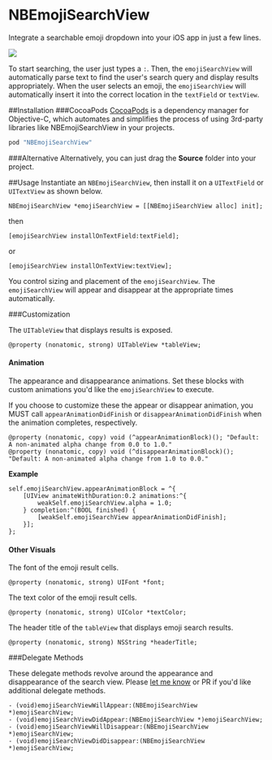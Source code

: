 NBEmojiSearchView
====================
Integrate a searchable emoji dropdown into your iOS app in just a few lines.

![](screencast.gif)

To start searching, the user just types a `:`. Then, the `emojiSearchView` will automatically parse text to find the user's search query and display results appropriately. When the user selects an emoji, the `emojiSearchView` will automatically insert it into the correct location in the `textField` or `textView`.

##Installation
###CocoaPods
[CocoaPods](http://cocoapods.org) is a dependency manager for Objective-C, which automates and simplifies the process of using 3rd-party libraries like NBEmojiSearchView in your projects.

```ruby
pod "NBEmojiSearchView"
```

###Alternative
Alternatively, you can just drag the <b>Source</b> folder into your project.

##Usage
Instantiate an `NBEmojiSearchView`, then install it on a `UITextField` or `UITextView` as shown below.
```smalltalk
NBEmojiSearchView *emojiSearchView = [[NBEmojiSearchView alloc] init];
```
then
```smalltalk
[emojiSearchView installOnTextField:textField];
```
or
```smalltalk
[emojiSearchView installOnTextView:textView];
```
You control sizing and placement of the `emojiSearchView`. The `emojiSearchView` will appear and disappear at the appropriate times automatically.

###Customization

The `UITableView` that displays results is exposed.
```smalltalk
@property (nonatomic, strong) UITableView *tableView;
```

#### Animation

The appearance and disappearance animations. Set these blocks with custom animations you'd like the `emojiSearchView` to execute.

If you choose to customize these the appear or disappear animation, you MUST call `appearAnimationDidFinish` or `disappearAnimationDidFinish` when the animation completes, respectively.
```smalltalk
@property (nonatomic, copy) void (^appearAnimationBlock)(); "Default: A non-animated alpha change from 0.0 to 1.0."
@property (nonatomic, copy) void (^disappearAnimationBlock)(); "Default: A non-animated alpha change from 1.0 to 0.0."
```

**Example**

```smalltalk
self.emojiSearchView.appearAnimationBlock = ^{
    [UIView animateWithDuration:0.2 animations:^{
        weakSelf.emojiSearchView.alpha = 1.0;
    } completion:^(BOOL finished) {
        [weakSelf.emojiSearchView appearAnimationDidFinish];
    }];
};
```

#### Other Visuals

The font of the emoji result cells.
```smalltalk
@property (nonatomic, strong) UIFont *font;
```

The text color of the emoji result cells.
```smalltalk
@property (nonatomic, strong) UIColor *textColor;
```

The header title of the `tableView` that displays emoji search results.
```smalltalk
@property (nonatomic, strong) NSString *headerTitle;
```

###Delegate Methods

These delegate methods revolve around the appearance and disappearance of the search view. Please [let me know](http://twitter.com/2neeraj) or PR if you'd like additional delegate methods.
```smalltalk
- (void)emojiSearchViewWillAppear:(NBEmojiSearchView *)emojiSearchView;
- (void)emojiSearchViewDidAppear:(NBEmojiSearchView *)emojiSearchView;
- (void)emojiSearchViewWillDisappear:(NBEmojiSearchView *)emojiSearchView;
- (void)emojiSearchViewDidDisappear:(NBEmojiSearchView *)emojiSearchView;
```

